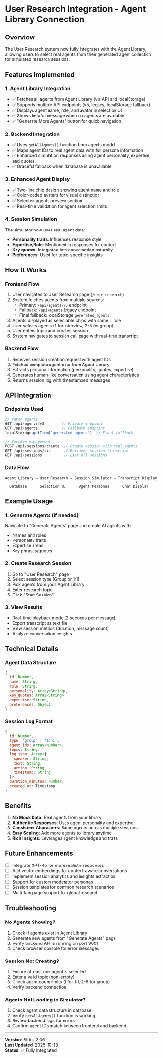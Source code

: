 # User Research Integration - Agent Library Connection

## Overview
The User Research system now fully integrates with the Agent Library, allowing users to select real agents from their generated agent collection for simulated research sessions.

## Features Implemented

### 1. **Agent Library Integration**
- ✅ Fetches all agents from Agent Library (via API and localStorage)
- ✅ Supports multiple API endpoints (v5, legacy, localStorage fallback)
- ✅ Displays agent name, role, and avatar in selection UI
- ✅ Shows helpful message when no agents are available
- ✅ "Generate More Agents" button for quick navigation

### 2. **Backend Integration**
- ✅ Uses `getAllAgents()` function from agents model
- ✅ Maps agent IDs to real agent data with full persona information
- ✅ Enhanced simulation responses using agent personality, expertise, and quotes
- ✅ Graceful fallback when database is unavailable

### 3. **Enhanced Agent Display**
- ✅ Two-line chip design showing agent name and role
- ✅ Color-coded avatars for visual distinction
- ✅ Selected agents preview section
- ✅ Real-time validation for agent selection limits

### 4. **Session Simulation**
The simulator now uses real agent data:
- **Personality traits**: Influences response style
- **Expertise/Role**: Mentioned in responses for context
- **Key quotes**: Integrated into conversation naturally
- **Preferences**: Used for topic-specific insights

## How It Works

### Frontend Flow
1. User navigates to User Research page (`/user-research`)
2. System fetches agents from multiple sources:
   - Primary: `/api/agents/v5` endpoint
   - Fallback: `/api/agents` legacy endpoint
   - Final fallback: localStorage `generated_agents`
3. Agents displayed as selectable chips with name + role
4. User selects agents (1 for interview, 2-5 for group)
5. User enters topic and creates session
6. System navigates to session call page with real-time transcript

### Backend Flow
1. Receives session creation request with agent IDs
2. Fetches complete agent data from Agent Library
3. Extracts persona information (personality, quotes, expertise)
4. Generates human-like conversation using agent characteristics
5. Returns session log with timestamped messages

## API Integration

### Endpoints Used
```javascript
// Fetch agents
GET /api/agents/v5        // Primary endpoint
GET /api/agents           // Fallback endpoint
localStorage.getItem('generated_agents')  // Final fallback

// Session management
POST /api/sessions/create  // Create session with real agents
GET /api/sessions/:id      // Retrieve session transcript
GET /api/sessions          // List all sessions
```

### Data Flow
```
Agent Library → User Research → Session Simulator → Transcript Display
     ↓              ↓                  ↓                    ↓
  Database      Selection UI      Agent Personas      Chat Display
```

## Example Usage

### 1. Generate Agents (if needed)
Navigate to "Generate Agents" page and create AI agents with:
- Names and roles
- Personality traits
- Expertise areas
- Key phrases/quotes

### 2. Create Research Session
1. Go to "User Research" page
2. Select session type (Group or 1:1)
3. Pick agents from your Agent Library
4. Enter research topic
5. Click "Start Session"

### 3. View Results
- Real-time playback mode (2 seconds per message)
- Export transcript as text file
- View session metrics (duration, message count)
- Analyze conversation insights

## Technical Details

### Agent Data Structure
```javascript
{
  id: Number,
  name: String,
  role: String,
  personality: Array<String>,
  key_quotes: Array<String>,
  expertise: String,
  preferences: Object
}
```

### Session Log Format
```javascript
{
  id: Number,
  type: 'group' | '1on1',
  agent_ids: Array<Number>,
  topic: String,
  log_json: Array<{
    speaker: String,
    text: String,
    action: String,
    timestamp: String
  }>,
  duration_minutes: Number,
  created_at: Timestamp
}
```

## Benefits

1. **No Mock Data**: Real agents from your library
2. **Authentic Responses**: Uses agent personality and expertise
3. **Consistent Characters**: Same agents across multiple sessions
4. **Easy Scaling**: Add more agents to library anytime
5. **Rich Insights**: Leverages agent knowledge and traits

## Future Enhancements

- [ ] Integrate GPT-4o for more realistic responses
- [ ] Add vector embeddings for context-aware conversations
- [ ] Implement session analytics and insights extraction
- [ ] Support for custom moderator personas
- [ ] Session templates for common research scenarios
- [ ] Multi-language support for global research

## Troubleshooting

### No Agents Showing?
1. Check if agents exist in Agent Library
2. Generate new agents from "Generate Agents" page
3. Verify backend API is running on port 9001
4. Check browser console for error messages

### Session Not Creating?
1. Ensure at least one agent is selected
2. Enter a valid topic (non-empty)
3. Check agent count limits (1 for 1:1, 2-5 for group)
4. Verify backend connection

### Agents Not Loading in Simulator?
1. Check agent data structure in database
2. Verify `getAllAgents()` function is working
3. Review backend logs for errors
4. Confirm agent IDs match between frontend and backend

---

**Version**: Sirius 2.06  
**Last Updated**: 2025-10-13  
**Status**: ✅ Fully Integrated





